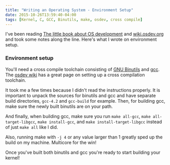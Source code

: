 ```yaml
---
title: "Writing an Operating System - Environment Setup"
date: 2015-10-26T13:59:40-04:00
tags: [Kernel, C, GCC, Binutils, make, osdev, cross compile]
---
```


I've been reading [The little book about OS development](http://littleosbook.github.io/) and [wiki.osdev.org](http://wiki.osdev.org/) and took some notes along the line. Here's what I wrote on environment setup.

### Environment setup

You'll need a cross compile toolchain consisting of [GNU Binutils](https://www.gnu.org/software/binutils/) and [gcc](https://gcc.gnu.org/). The [osdev wiki](http://wiki.osdev.org/GCC_Cross-Compiler) has a great page on setting up a cross compilation toolchain.

It took me a few times because I didn't read the instructions properly. It is important to unpack the sources for binutils and gcc and have separate build directories, `gcc-4.2` and `gcc-build` for example. Then, for building gcc, make sure the newly built binutils are on your path.

And finally, when building gcc, make sure you run `make all-gcc`, `make all-target-libgcc`, `make install-gcc`, and `make install-target-libgcc` instead of just `make all` like I did.

Also, running make with `-j 4` or any value larger than 1 greatly sped up the build on my machine. Multicore for the win!

Once you've built both binutils and gcc you're ready to start building your kernel!
